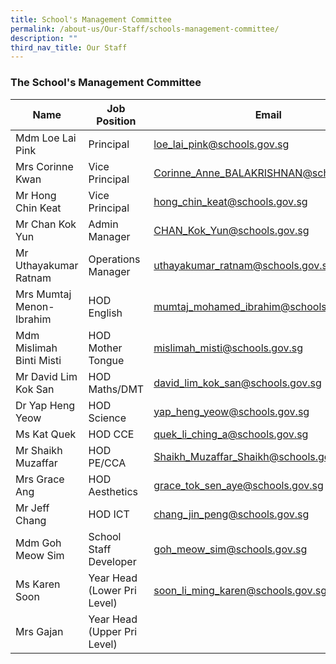 ```yaml
---
title: School's Management Committee
permalink: /about-us/Our-Staff/schools-management-committee/
description: ""
third_nav_title: Our Staff
---
```

### **The School's Management Committee**


| Name | Job Position | Email |
| -------- | -------- | -------- |
| Mdm Loe Lai Pink     | Principal     | loe_lai_pink@schools.gov.sg   |
|Mrs Corinne Kwan | Vice Principal| Corinne_Anne_BALAKRISHNAN@schools.gov.sg|
Mr Hong Chin Keat | Vice Principal | hong_chin_keat@schools.gov.sg|
Mr Chan Kok Yun | Admin Manager | CHAN_Kok_Yun@schools.gov.sg
Mr Uthayakumar Ratnam | Operations Manager | uthayakumar_ratnam@schools.gov.sg
| Mrs Mumtaj Menon-Ibrahim |HOD English|mumtaj_mohamed_ibrahim@schools.gov.sg
| Mdm Mislimah Binti Misti | HOD Mother Tongue | mislimah_misti@schools.gov.sg
| Mr David Lim Kok San | HOD Maths/DMT | david_lim_kok_san@schools.gov.sg|
Dr Yap Heng Yeow | HOD Science | yap_heng_yeow@schools.gov.sg|
Ms Kat Quek | HOD CCE | quek_li_ching_a@schools.gov.sg |
Mr Shaikh Muzaffar | HOD PE/CCA | Shaikh_Muzaffar_Shaikh@schools.gov.sg
Mrs Grace Ang | HOD Aesthetics | grace_tok_sen_aye@schools.gov.sg
|Mr Jeff Chang | HOD ICT | chang_jin_peng@schools.gov.sg|
Mdm Goh Meow Sim | School Staff Developer | goh_meow_sim@schools.gov.sg |
Ms Karen Soon | Year Head (Lower Pri Level) | soon_li_ming_karen@schools.gov.sg|
Mrs Gajan | Year Head (Upper Pri Level)